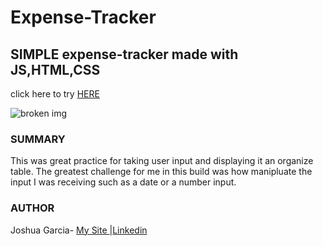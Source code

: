 # Expense-Tracker
<h2>SIMPLE expense-tracker made with JS,HTML,CSS</h2>
<p>click here to try <a href="https://rivveneyes.github.io/Expense-Tracker/">HERE</a></p>
<img  src="/Expense Tracker.png " alt="broken img" >
<h3>SUMMARY</h3>
<p>This was great practice for taking user input and displaying it an organize table.
The greatest challenge for me in this build was how manipluate the input I was receiving such as a date or a number input. </p>
<h3>AUTHOR</h3>
Joshua Garcia- <a href="https://joshua-personal-website.herokuapp.com/">My Site
  </a>|<a href="https://www.linkedin.com/in/joshua-garica-04351520b/">Linkedin
  </a>

